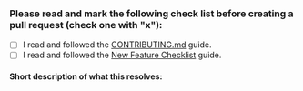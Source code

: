 ### Please read and mark the following check list before creating a pull request (check one with "x"):

- [ ] I read and followed the [CONTRIBUTING.md](https://github.com/akveo/ngx-admin/blob/master/CONTRIBUTING.md) guide.
- [ ] I read and followed the [New Feature Checklist](https://github.com/akveo/ngx-admin/blob/master/DEV_DOCS.md#new-feature-checklist) guide.

#### Short description of what this resolves:
